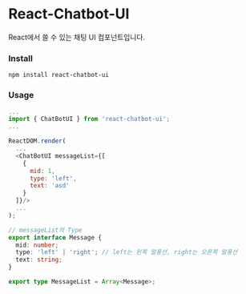 # React-Chatbot-UI

React에서 쓸 수 있는 채팅 UI 컴포넌트입니다.

### Install

`npm install react-chatbot-ui`

### Usage
```javascript
...
import { ChatBotUI } from 'react-chatbot-ui';
...

ReactDOM.render(
  ...
  <ChatBotUI messageList={[
    {
      mid: 1,
      type: 'left',
      text: 'asd'
    }
  ]}/>
  ...
);
```

```ts
// messageList의 Type
export interface Message {
  mid: number;
  type: 'left' | 'right'; // left는 왼쪽 말풍선, right는 오른쪽 말풍선
  text: string;
}

export type MessageList = Array<Message>;
```